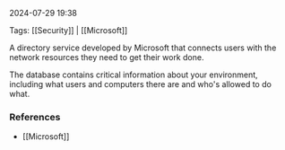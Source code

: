 
2024-07-29 19:38

Tags: [[Security]] | [[Microsoft]]

A directory service developed by Microsoft that connects users with the network resources they need to get their work done.

The database contains critical information about your environment, including what users and computers there are and who's allowed to do what. 

### References
- [[Microsoft]]
